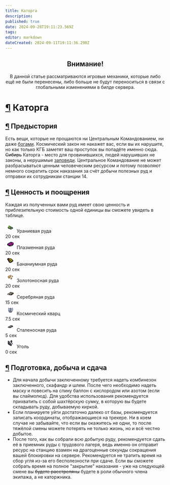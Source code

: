 ```yaml
---
title: Каторга
description: 
published: true
date: 2024-09-28T19:11:23.569Z
tags: 
editor: markdown
dateCreated: 2024-09-11T19:11:36.290Z
---
```


<center>
<div class="warning-banner">
  <h2>Внимание!</h2>
  <p>В данной статье рассматриваются игровые механики, которые либо ещё не были перенесены, либо больше не будут переноситься в связи с глобальными изменениями в билде сервера.</p><p>
</div>
</center>

<h1><a class="toc-anchor" href="#каторга">¶</a>  Каторга </h1><div>

</div><h2 id="предыстория" class="toc-header"><a class="toc-anchor" href="#предыстория">¶</a> Предыстория</h2><div>

</div><p>Есть вещи, которые не прощаются ни Центральным Командованием, ни даже <a href="/ru/administration" class="is-internal-link is-valid-page">богами</a>. Космический закон не накажет вас, если вы их нарушите, но как только КГБ заметят ваш проступок вы попадёте именно сюда. <s>Сибирь</s> Каторга - место для провинившихся, людей нарушивших не законы, а нерушимые <a href="/ru/rules" class="is-internal-link is-valid-page">заповеди</a>. Центральное Командование не может разбрасываться ценным человеческим ресурсом и потому позволяют немного сократить срок наказания за счёт добычи полезных руд и отправки их сотрудникам станции 14.</p><div>

</div><h2 id="ценность-и-поощрения" class="toc-header"><a class="toc-anchor" href="#ценность-и-поощрения">¶</a> Ценность и поощрения</h2><div>

</div><p>Каждая из полученных вами руд имеет свою ценность и приблезительную стоимость одной единицы вы сможете увидеть в таблице.</p><div>

</div><div class="wrapper">
  <div class="table-item">
    <div>
      <img src="/guides/basics/hardlabor/uranium.png">
      Ураниевая руда
    </div>
    <div>20 сек</div>
  </div>
  <!-- -->
  <div class="table-item ">
    <div>
      <img src="/guides/basics/hardlabor/plasma.png">
      Плазменная руда
    </div>
    <div>20 сек</div>
  </div>
  <!-- -->
  <div class="table-item ">
    <div>
      <img src="/guides/basics/hardlabor/bananium.png">
      Бананиумная руда
    </div>
    <div>20 сек</div>
  </div>
  <!-- -->
  <div class="table-item ">
    <div>
      <img src="/guides/basics/hardlabor/gold.png">
      Золотоносная руда
    </div>
    <div>20 сек</div>
  </div>
  <!-- -->
  <div class="table-item ">
    <div>
      <img src="/guides/basics/hardlabor/silver.png">
      Серебряная руда
    </div>
    <div>15 сек</div>
  </div>
  <!-- -->
  <div class="table-item ">
    <div>
      <img src="/guides/basics/hardlabor/spacequartz.png">
      Космический кварц
    </div>
    <div>7.5 сек</div>
  </div>
  <!-- -->
  <div class="table-item ">
    <div>
      <img src="/guides/basics/hardlabor/iron.png">
      Сталеносная руда
    </div>
    <div>5 сек</div>
  </div>
  <!-- -->
  <div class="table-item">
    <div>
      <img src="/guides/basics/hardlabor/coal.png">
      Уголь
    </div>
    <div>0 сек</div>
  </div>
</div><div>

</div><h2 id="подготовка-добыча-и-сдача" class="toc-header"><a class="toc-anchor" href="#подготовка-добыча-и-сдача">¶</a> Подготовка, добыча и сдача</h2><div>

</div><ul>
  <li>Для начала добычи заключенному требуется надеть комбинезон заключенного, скафандр и шлем. После чего необходимо надеть маску и повесить на спину баллон с кислородом или азотом (если вы слаймолюд). Для удобства использования рекомендуется прихватить с собой шахтёрскую сумку, в которую вы будете складывать руду, добываемую киркой.</li>
  <li>Если планируете уйти достаточно далеко от базы, рекомендуется записать координаты, отображающиеся на трекере. Ни в коем случае не забывайте, что если вы окажитесь не одни, то после тяжёлой смены можете потерять не только жизнь, но и всё честно добытое.</li>
  <li>После того, как вы собрали всю добытую руду, рекомендуется сдать её в приемник руды с трудового лагеря, ведь именно он отправит ресурс на станцию взамен на драгоценные секунды сокращения вашей блокировки на сервере. Рекомендуется не тратить время на сбор угля из-за его бесполезности при сдаче. Если вы сможете собрать время на полное "закрытие" наказания - уже на следующей смене вы <s>будете расстреляны</s> будете в роли обычного члена экипажа, а не каторжника.</li>
</ul></div>